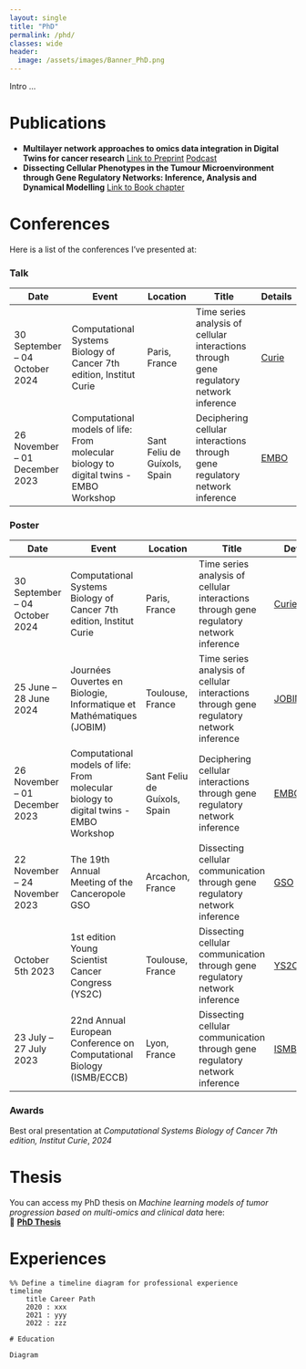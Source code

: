 ```yaml
---
layout: single
title: "PhD"
permalink: /phd/
classes: wide
header:
  image: /assets/images/Banner_PhD.png
---
```


Intro ... 
  
# Publications

- **Multilayer network approaches to omics data integration in Digital Twins for cancer research** [Link to Preprint](https://arxiv.org/abs/2410.07252)
  [Podcast](/assets/audio/DT_review.wav)
- **Dissecting Cellular Phenotypes in the Tumour Microenvironment through Gene Regulatory Networks: Inference, Analysis and Dynamical Modelling** [Link to Book chapter](https://www.researchgate.net/profile/Malvina-Marku-2/publication/376085417_Dissecting_Cellular_Phenotypes_in_the_Tumour_Microenvironment_through_Gene_Regulatory_Networks_Inference_Analysis_and_Dynamical_Modelling/links/6569a2fece88b87031260f18/Dissecting-Cellular-Phenotypes-in-the-Tumour-Microenvironment-through-Gene-Regulatory-Networks-Inference-Analysis-and-Dynamical-Modelling.pdf)

# Conferences

Here is a list of the conferences I’ve presented at:

### Talk

| Date       | Event                        | Location        | Title                       | Details |
|------------|------------------------------|-----------------|-----------------------------|---------|
| 30 September – 04 October 2024 | Computational Systems Biology of Cancer 7th edition, Institut Curie | Paris, France | Time series analysis of cellular interactions through gene regulatory network inference | [Curie](https://training.institut-curie.org/courses/sysbiocancer2024) |
| 26 November – 01 December 2023 | Computational models of life: From molecular biology to digital twins - EMBO Workshop | Sant Feliu de Guíxols, Spain | Deciphering cellular interactions through gene regulatory network inference | [EMBO](https://meetings.embo.org/event/23-comp-models-life) |

### Poster

| Date       | Event                        | Location        | Title                       | Details |
|------------|------------------------------|-----------------|-----------------------------|---------|
| 30 September – 04 October 2024 | Computational Systems Biology of Cancer 7th edition, Institut Curie | Paris, France | Time series analysis of cellular interactions through gene regulatory network inference | [Curie](https://training.institut-curie.org/courses/sysbiocancer2024) |
| 25 June – 28 June 2024 | Journées Ouvertes en Biologie, Informatique et Mathématiques (JOBIM) | Toulouse, France | Time series analysis of cellular interactions through gene regulatory network inference | [JOBIM](https://jobim2024.sciencesconf.org/) |
| 26 November – 01 December 2023 | Computational models of life: From molecular biology to digital twins - EMBO Workshop | Sant Feliu de Guíxols, Spain | Deciphering cellular interactions through gene regulatory network inference | [EMBO](https://meetings.embo.org/event/23-comp-models-life) |
| 22 November – 24 November 2023 | The 19th Annual Meeting of the Canceropole GSO | Arcachon, France | Dissecting cellular communication through gene regulatory network inference | [GSO](https://www.canceropole-gso.org/page/manifestations/journees-gso/19th-annual-meeting-arcachon-2023/783-overview.html) |
| October 5th 2023 | 1st edition Young Scientist Cancer Congress (YS2C) | Toulouse, France | Dissecting cellular communication through gene regulatory network inference | [YS2C](https://www.crct-inserm.fr/en/ys2c_gso/) |
| 23 July – 27 July 2023 | 22nd Annual European Conference on Computational Biology (ISMB/ECCB) | Lyon, France | Dissecting cellular communication through gene regulatory network inference | [ISMB/ECCB](https://www.iscb.org/ismbeccb2023) |

### Awards

Best oral presentation at *Computational Systems Biology of Cancer 7th edition, Institut Curie*, *2024*

# Thesis

You can access my PhD thesis on *Machine learning models of tumor progression based on multi-omics and clinical data* here:  
📄 **[PhD Thesis](https://theses.fr/s385051)**

# Experiences

```mermaid
%% Define a timeline diagram for professional experience
timeline
    title Career Path
    2020 : xxx
    2021 : yyy
    2022 : zzz

# Education

Diagram





